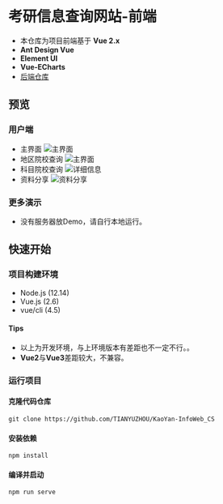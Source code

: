 
# 考研信息查询网站-前端

- 本仓库为项目前端基于 **Vue 2.x**
- **Ant Design Vue**
- **Element UI**
- **Vue-ECharts**
- [后端仓库](https://github.com/TIANYUZHOU/KaoYan-InfoWeb_CS_Backend)

## 预览

### 用户端

- 主界面
![主界面](https://pic.zty.plus/%E6%AF%95%E8%AE%BE%E5%BC%80%E6%BA%90%E5%9B%BE/%E4%B8%BB%E7%95%8C%E9%9D%A2.png)
- 地区院校查询
![主界面](https://pic.zty.plus/%E6%AF%95%E8%AE%BE%E5%BC%80%E6%BA%90%E5%9B%BE/%E5%9C%B0%E5%8C%BA-%E9%99%A2%E6%A0%A1%E6%9F%A5%E8%AF%A2.png)
- 科目院校查询
![详细信息](https://pic.zty.plus/%E6%AF%95%E8%AE%BE%E5%BC%80%E6%BA%90%E5%9B%BE/%E8%AF%A6%E7%BB%86%E4%BF%A1%E6%81%AF.png)
- 资料分享
![资料分享](https://pic.zty.plus/%E6%AF%95%E8%AE%BE%E5%BC%80%E6%BA%90%E5%9B%BE/%E8%B5%84%E6%96%99%E5%88%86%E4%BA%AB.png)

### 更多演示

- 没有服务器放Demo，请自行本地运行。

## 快速开始

### 项目构建环境

- Node.js (12.14)
- Vue.js (2.6)
- vue/cli (4.5)

#### Tips

- 以上为开发环境，与上环境版本有差距也不一定不行。。
- **Vue2**与**Vue3**差距较大，不兼容。

### 运行项目

#### 克隆代码仓库

```shell
git clone https://github.com/TIANYUZHOU/KaoYan-InfoWeb_CS
```

#### 安装依赖

```shell
npm install
```

#### 编译并启动

```shell
npm run serve
```

<!-- # gra_design_fronted

## Project setup
```
npm install
```

### Compiles and hot-reloads for development
```
npm run serve
```

### Compiles and minifies for production
```
npm run build
```

### Lints and fixes files
```
npm run lint
```

### Customize configuration
See [Configuration Reference](https://cli.vuejs.org/config/). -->
